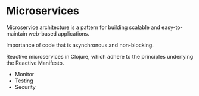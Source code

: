 # Microservices

Microservice architecture is a pattern for building scalable and easy-to-maintain web-based applications. 

Importance of code that is asynchronous and non-blocking.

Reactive microservices in Clojure, which adhere to the principles underlying the Reactive Manifesto.


- Monitor
- Testing
- Security
